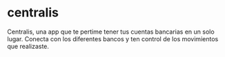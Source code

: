 # centralis
Centralis, una app que te pertime tener tus cuentas bancarias en un solo lugar. Conecta con los diferentes bancos y ten control de los movimientos que realizaste. 
